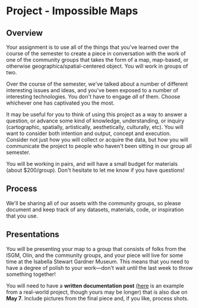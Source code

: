 # Project - Impossible Maps

## Overview

Your assignment is to use all of the things that you've learned over the course of the semester to create a piece in conversation with the work of one of the community groups that takes the form of a  map, map-based, or otherwise geographica/spatial-centered object. You will work in groups of two. 

Over the course of the semester, we've talked about a number of different interesting issues and ideas, and you've been exposed to a number of interesting technologies. You don't have to engage *all* of them.  Choose whichever one has captivated you the most.

It may be useful for you to think of using this project as a way to answer a question, or advance some kind of knowledge, understanding, or inquiry (cartographic, spatially, artistically, aesthetically, culturally, etc). You will want to consider both intention and output, concept and execution. Consider not just how you will collect or acquire the data, but how you will communicate the project to people who haven't been sitting in our group all semester.  

You will be working in pairs, and will have a small budget for materials (about $200/group). Don't hesitate to let me know if you have questions! 



## Process

We'll be sharing all of our assets with the community groups, so please document and keep track of any datasets, materials, code, or inspiration that you use. 



## Presentations

You will be presenting your map to a group that consists of folks from the ISGM, Olin, and the community groups, and your piece will live for some time at the Isabella Stewart Gardner Museum. This means that you need to have a degree of polish to your work—don't wait until the last week to throw something together!

You will need to have a **written documentation post** ([here](http://jillhubley.com/blog/nyctrees) is an example from a real-world project, though yours may be longer) that is also due on **May 7**. Include pictures from the final piece and, if you like, process shots. 





